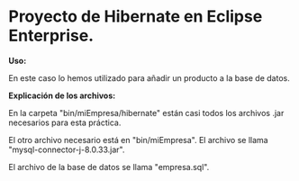 <h1>Proyecto de Hibernate en Eclipse Enterprise.</h1>

**Uso:** 

En este caso lo hemos utilizado para añadir un producto a la base de datos.


**Explicación de los archivos:** 

En la carpeta "bin/miEmpresa/hibernate" están casi todos los archivos .jar necesarios para esta práctica.

El otro archivo necesario está en "bin/miEmpresa". El archivo se llama "mysql-connector-j-8.0.33.jar".

El archivo de la base de datos se llama "empresa.sql".
